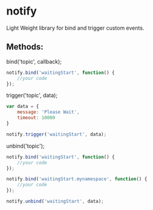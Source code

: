 notify
======

Light Weight library for bind and trigger custom events.

Methods:
--------

bind('topic', callback);
```javascript
notify.bind('waitingStart', function() {
	//your code
});
```

trigger('topic', data);
```javascript
var data = {
	message: 'Please Wait',
	timeout: 10000
}

notify.trigger('waitingStart', data);
```

unbind('topic');
```javascript
notify.bind('waitingStart', function() {
	//your code
});

notify.bind('waitingStart.mynamespace', function() {
	//your code
});

notify.unbind('waitingStart', data);
```